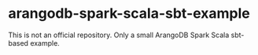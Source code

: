 # arangodb-spark-scala-sbt-example
This is not an official repository. Only a small ArangoDB Spark Scala sbt-based example. 
